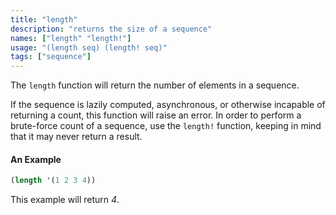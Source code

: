 ```yaml
---
title: "length"
description: "returns the size of a sequence"
names: ["length" "length!"]
usage: "(length seq) (length! seq)"
tags: ["sequence"]
---
```


The `length` function will return the number of elements in a sequence.

If the sequence is lazily computed, asynchronous, or otherwise incapable of returning a count, this function will raise an error. In order to perform a brute-force count of a sequence, use the `length!` function, keeping in mind that it may never return a result.

#### An Example

```scheme
(length '(1 2 3 4))
```

This example will return _4_.
